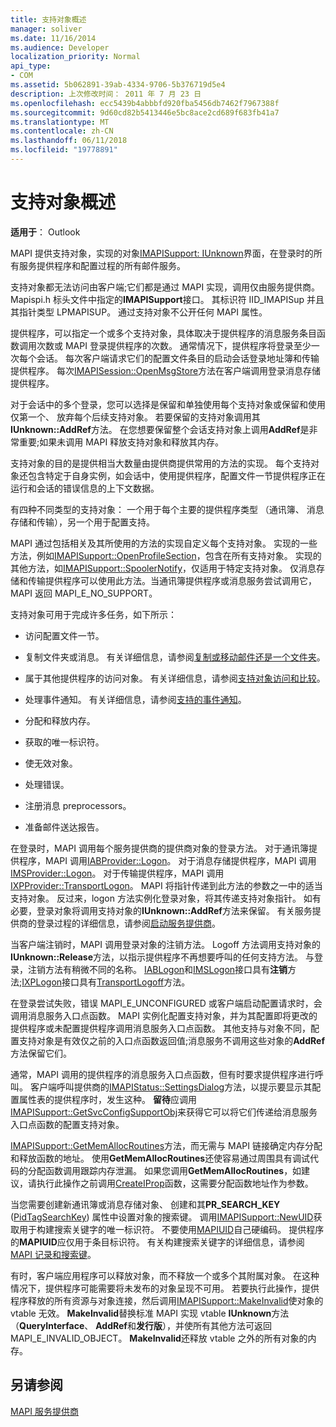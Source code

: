 ```yaml
---
title: 支持对象概述
manager: soliver
ms.date: 11/16/2014
ms.audience: Developer
localization_priority: Normal
api_type:
- COM
ms.assetid: 5b062891-39ab-4334-9706-5b376719d5e4
description: 上次修改时间： 2011 年 7 月 23 日
ms.openlocfilehash: ecc5439b4abbbfd920fba5456db7462f7967388f
ms.sourcegitcommit: 9d60cd82b5413446e5bc8ace2cd689f683fb41a7
ms.translationtype: MT
ms.contentlocale: zh-CN
ms.lasthandoff: 06/11/2018
ms.locfileid: "19778891"
---
```

# <a name="support-object-overview"></a>支持对象概述

  
  
**适用于**： Outlook 
  
MAPI 提供支持对象，实现的对象[IMAPISupport: IUnknown](imapisupportiunknown.md)界面，在登录时的所有服务提供程序和配置过程的所有邮件服务。 
  
支持对象都无法访问由客户端;它们都是通过 MAPI 实现，调用仅由服务提供商。 Mapispi.h 标头文件中指定的**IMAPISupport**接口。 其标识符 IID_IMAPISup 并且其指针类型 LPMAPISUP。 通过支持对象不公开任何 MAPI 属性。 
  
提供程序，可以指定一个或多个支持对象，具体取决于提供程序的消息服务条目函数调用次数或 MAPI 登录提供程序的次数。 通常情况下，提供程序将登录至少一次每个会话。 每次客户端请求它们的配置文件条目的启动会话登录地址簿和传输提供程序。 每次[IMAPISession::OpenMsgStore](imapisession-openmsgstore.md)方法在客户端调用登录消息存储提供程序。 
  
对于会话中的多个登录，您可以选择是保留和单独使用每个支持对象或保留和使用仅第一个、 放弃每个后续支持对象。 若要保留的支持对象调用其**IUnknown::AddRef**方法。 在您想要保留整个会话支持对象上调用**AddRef**是非常重要;如果未调用 MAPI 释放支持对象和释放其内存。 
  
支持对象的目的是提供相当大数量由提供商提供常用的方法的实现。 每个支持对象还包含特定于自身实例，如会话中，使用提供程序，配置文件一节提供程序正在运行和会话的错误信息的上下文数据。 
  
有四种不同类型的支持对象： 一个用于每个主要的提供程序类型 （通讯簿、 消息存储和传输），另一个用于配置支持。 
  
MAPI 通过包括相关及其所使用的方法的实现自定义每个支持对象。 实现的一些方法，例如[IMAPISupport::OpenProfileSection](imapisupport-openprofilesection.md)，包含在所有支持对象。 实现的其他方法，如[IMAPISupport::SpoolerNotify](imapisupport-spoolernotify.md)，仅适用于特定支持对象。 仅消息存储和传输提供程序可以使用此方法。当通讯簿提供程序或消息服务尝试调用它，MAPI 返回 MAPI_E_NO_SUPPORT。
  
支持对象可用于完成许多任务，如下所示：
  
- 访问配置文件一节。
    
- 复制文件夹或消息。 有关详细信息，请参阅[复制或移动邮件还是一个文件夹](copying-or-moving-a-message-or-a-folder.md)。
    
- 属于其他提供程序的访问对象。 有关详细信息，请参阅[支持对象访问和比较](supporting-object-access-and-comparison.md)。 
    
- 处理事件通知。 有关详细信息，请参阅[支持的事件通知](supporting-event-notification.md)。
    
- 分配和释放内存。
    
- 获取的唯一标识符。
    
- 使无效对象。
    
- 处理错误。
    
- 注册消息 preprocessors。 
    
- 准备邮件送达报告。 
    
在登录时，MAPI 调用每个服务提供商的提供商对象的登录方法。 对于通讯簿提供程序，MAPI 调用[IABProvider::Logon](iabprovider-logon.md)。 对于消息存储提供程序，MAPI 调用[IMSProvider::Logon](imsprovider-logon.md)。 对于传输提供程序，MAPI 调用[IXPProvider::TransportLogon](ixpprovider-transportlogon.md)。 MAPI 将指针传递到此方法的参数之一中的适当支持对象。 反过来，logon 方法实例化登录对象，将其传递支持对象指针。 如有必要，登录对象将调用支持对象的**IUnknown::AddRef**方法来保留。 有关服务提供商的登录过程的详细信息，请参阅[启动服务提供商](starting-a-service-provider.md)。
  
当客户端注销时，MAPI 调用登录对象的注销方法。 Logoff 方法调用支持对象的**IUnknown::Release**方法，以指示提供程序不再想要呼叫的任何支持方法。 与登录，注销方法有稍微不同的名称。 [IABLogon](iablogoniunknown.md)和[IMSLogon](imslogoniunknown.md)接口具有**注销**方法;[IXPLogon](ixplogoniunknown.md)接口具有[TransportLogoff](ixplogon-transportlogoff.md)方法。 
  
在登录尝试失败，错误 MAPI_E_UNCONFIGURED 或客户端启动配置请求时，会调用消息服务入口点函数。 MAPI 实例化配置支持对象，并为其配置即将更改的提供程序或未配置提供程序调用消息服务入口点函数。 其他支持与对象不同，配置支持对象是有效仅之前的入口点函数返回值;消息服务不调用这些对象的**AddRef**方法保留它们。 
  
通常，MAPI 调用的提供程序的消息服务入口点函数，但有时要求提供程序进行呼叫。 客户端呼叫提供商的[IMAPIStatus::SettingsDialog](imapistatus-settingsdialog.md)方法，以提示要显示其配置属性表的提供程序时，发生这种。 **留待**应调用[IMAPISupport::GetSvcConfigSupportObj](imapisupport-getsvcconfigsupportobj.md)来获得它可以将它们传递给消息服务入口点函数的配置支持对象。 
  
[IMAPISupport::GetMemAllocRoutines](imapisupport-getmemallocroutines.md)方法，而无需与 MAPI 链接确定内存分配和释放函数的地址。 使用**GetMemAllocRoutines**还使容易通过周围具有调试代码的分配函数调用跟踪内存泄漏。 如果您调用**GetMemAllocRoutines**，如建议，请执行此操作之前调用[CreateIProp](createiprop.md)函数，这需要分配函数地址作为参数。 
  
当您需要创建新通讯簿或消息存储对象、 创建和其**PR_SEARCH_KEY** ([PidTagSearchKey](pidtagsearchkey-canonical-property.md)) 属性中设置对象的搜索键。 调用[IMAPISupport::NewUID](imapisupport-newuid.md)获取用于构建搜索关键字的唯一标识符。 不要使用[MAPIUID](mapiuid.md)自己硬编码。 提供程序的**MAPIUID**应仅用于条目标识符。 有关构建搜索关键字的详细信息，请参阅[MAPI 记录和搜索键](mapi-record-and-search-keys.md)。
  
有时，客户端应用程序可以释放对象，而不释放一个或多个其附属对象。 在这种情况下，提供程序可能需要将未发布的对象呈现不可用。 若要执行此操作，提供程序释放的所有资源与对象连接，然后调用[IMAPISupport::MakeInvalid](imapisupport-makeinvalid.md)使对象的 vtable 无效。 **MakeInvalid**替换标准 MAPI 实现 vtable **IUnknown**方法 （**QueryInterface**、 **AddRef**和**发行版**），并使所有其他方法可返回 MAPI_E_INVALID_OBJECT。 **MakeInvalid**还释放 vtable 之外的所有对象的内存。 
  
## <a name="see-also"></a>另请参阅



[MAPI 服务提供商](mapi-service-providers.md)

